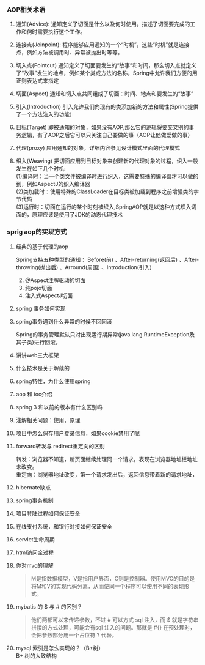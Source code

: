 ### AOP相关术语

1. 通知(Advice):
通知定义了切面是什么以及何时使用。描述了切面要完成的工作和何时需要执行这个工作。

2. 连接点(Joinpoint):
程序能够应用通知的一个“时机”，这些“时机”就是连接点，例如方法被调用时、异常被抛出时等等。  

3. 切入点(Pointcut)
通知定义了切面要发生的“故事”和时间，那么切入点就定义了“故事”发生的地点，例如某个类或方法的名称，Spring中允许我们方便的用正则表达式来指定

4. 切面(Aspect)
通知和切入点共同组成了切面：时间、地点和要发生的“故事”

5. 引入(Introduction)
引入允许我们向现有的类添加新的方法和属性(Spring提供了一个方法注入的功能）

6. 目标(Target)
即被通知的对象，如果没有AOP,那么它的逻辑将要交叉别的事务逻辑，有了AOP之后它可以只关注自己要做的事（AOP让他做爱做的事）

7. 代理(proxy)
应用通知的对象，详细内容参见设计模式里面的代理模式

8. 织入(Weaving)
把切面应用到目标对象来创建新的代理对象的过程，织入一般发生在如下几个时机:  
(1)编译时：当一个类文件被编译时进行织入，这需要特殊的编译器才可以做的到，例如AspectJ的织入编译器  
(2)类加载时：使用特殊的ClassLoader在目标类被加载到程序之前增强类的字节代码  
(3)运行时：切面在运行的某个时刻被织入,SpringAOP就是以这种方式织入切面的，原理应该是使用了JDK的动态代理技术

### sprig aop的实现方式

1. 经典的基于代理的aop

	Spring支持五种类型的通知：
Before(前) 、After-returning(返回后) 、After-throwing(抛出后) 、Arround(周围) 、Introduction(引入) 
	
	2. @Aspect注解驱动的切面
	3. 纯pojo切面
	4. 注入式AspectJ切面
2. spring 事务如何实现
3. spring事务遇到什么异常的时候不回回滚  
	
	Spring的事务管理默认只对出现运行期异常(java.lang.RuntimeException及其子类)进行回滚。

4. 讲讲web三大框架
5. 什么技术是关于解藕的	
6. spring特性，为什么使用spring
7. aop 和 ioc介绍
8. spring 3 和以前的版本有什么区别吗
9. 注解相关问题：使用，原理
10. 项目中怎么保存用户登录信息，如果cookie禁用了呢  
11. forward转发与 redirect重定向的区别  

	转发：浏览器不知道，新页面继续处理同一个请求，表现在浏览器地址栏地址未改变。  
	重定向：浏览器地址改变，第一个请求发出后，返回信息带着新的请求地址，
1. hibernate缺点  
4. spring事务机制  
6. 项目登陆过程如何保证安全  
7. 在线支付系统，和银行对接如何保证安全 
8. servlet生命周期
9. html访问全过程
1. 你对mvc的理解

	>M是指数据模型，V是指用户界面，C则是控制器。使用MVC的目的是将M和V的实现代码分离，从而使同一个程序可以使用不同的表现形式。
19. mybatis 的 $ 与 # 的区别？	

	>他们两都可以来传递参数，不过 # 可以方式 sql 注入，而 $ 就是字符串拼接的方式处理，可能会有sql 注入的问题。那就是 #{} 在预处理时，会把参数部分用一个占位符 ? 代替。
20. mysql 索引是怎么实现的？（B+树）  
	 B+ 树的大致结构
	 
